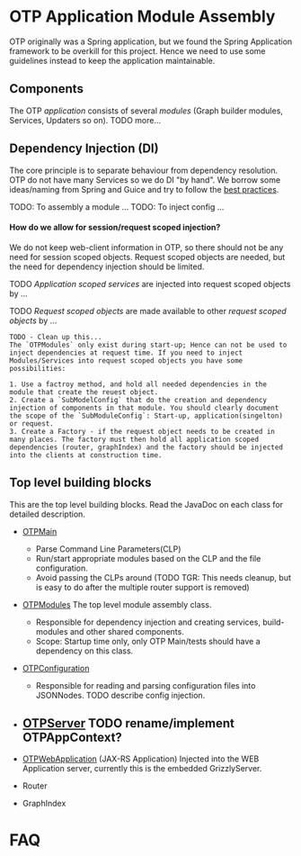 # OTP Application Module Assembly
OTP originally was a Spring application, but we found the Spring Application framework to be overkill for this project. Hence we need to use some guidelines instead to keep the application maintainable.

## Components

The OTP _application_ consists of several *modules* (Graph builder modules, Services, Updaters so on). TODO more...



## Dependency Injection (DI)

The core principle is to separate behaviour from dependency resolution. OTP do not have many Services so we do DI "by hand". We borrow some ideas/naming from Spring and Guice and try to follow the [best practices](BestPractices.md).

TODO: To assembly a module ...
TODO: To inject config ...

#### How do we allow for session/request scoped injection?
We do not keep web-client information in OTP, so there should not be any need for session scoped objects. Request scoped objects are needed, but the need for dependency injection should be limited. 

TODO *Application scoped services* are injected into request scoped objects by ...

TODO *Request scoped objects* are made available to other *request scoped objects* by ...


```
TODO - Clean up this...
The `OTPModules` only exist during start-up; Hence can not be used to inject dependencies at request time. If you need to inject Modules/Services into request scoped objects you have some possibilities:

1. Use a factroy method, and hold all needed dependencies in the module that create the reuest object.
2. Create a `SubModelConfig` that do the creation and dependency injection of components in that module. You should clearly document the scope of the `SubModuleConfig`: Start-up, application(singelton) or request.
3. Create a Factory - if the request object needs to be created in many places. The factory must then hold all application scoped dependencies (router, graphIndex) and the factory should be injected into the clients at construction time. 
```



## Top level building blocks
This are the top level building blocks. Read the JavaDoc on each class for detailed description.

- [OTPMain](../../src/main/java/org/opentripplanner/standalone/OTPMain.java)

  - Parse Command Line Parameters(CLP) 
  - Run/start appropriate modules based on the CLP and the file configuration.
  - Avoid passing the CLPs around (TODO TGR: This needs cleanup, but is easy to do after the multiple router support is removed)

- [OTPModules](../../src/main/java/org/opentripplanner/standalone/OTPModules.java)
The top level module assembly class.
  - Responsible for dependency injection and creating services, build-modules and other shared components.
  - Scope: Startup time only, only OTP Main/tests should have a dependency on this class.

- [OTPConfiguration](../../src/main/java/org/opentripplanner/standalone/config/OTPConfiguration.java)
  - Responsible for reading and parsing configuration files into JSONNodes. TODO describe config injection.

- [OTPServer](../../src/main/java/org/opentripplanner/standalone/OTPServer.java) 
TODO rename/implement OTPAppContext?
  - 

- [OTPWebApplication](../../src/main/java/org/opentripplanner/standalone/OTPWebApplication.java) (JAX-RS Application)
Injected into the WEB Application server, currently this is the embedded GrizzlyServer.

- Router

- GraphIndex




# FAQ

